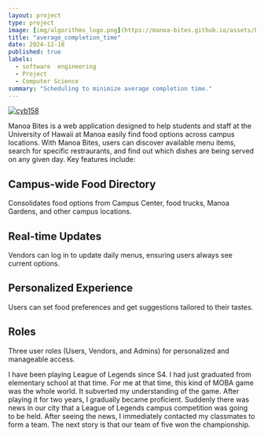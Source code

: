 ```yaml
---
layout: project
type: project
image: [img/algorithms_logo.png](https://manoa-bites.github.io/assets/FullLogo.png)
title: "average_completion_time"
date: 2024-12-18
published: true
labels:
  - software  engineering
  - Project
  - Computer Science
summary: "Scheduling to minimize average completion time."
---
```


[![cyb158](https://github.com/jingyuh1/jingyuh1.github.io/assets/156954674/997b41a8-7879-478d-9ac0-a99401bafbe1)](https://manoa-bites.github.io/assets/FullLogo.png)

Manoa Bites is a web application designed to help students and staff at the University of Hawaii at Manoa easily find food options across campus locations. With Manoa Bites, users can discover available menu items, search for specific restraurants, and find out which dishes are being served on any given day. Key features include:

## Campus-wide Food Directory

Consolidates food options from Campus Center, food trucks, Manoa Gardens, and other campus locations.

## Real-time Updates

Vendors can log in to update daily menus, ensuring users always see current options.

## Personalized Experience

 Users can set food preferences and get suggestions tailored to their tastes.

## Roles

Three user roles (Users, Vendors, and Admins) for personalized and manageable access.

I have been playing League of Legends since S4. I had just graduated from elementary school at that time. For me at that time, this kind of MOBA game was the whole world. It subverted my understanding of the game. After playing it for two years, I gradually became proficient. Suddenly there was news in our city that a League of Legends campus competition was going to be held. After seeing the news, I immediately contacted my classmates to form a team. The next story is that our team of five won the championship.


